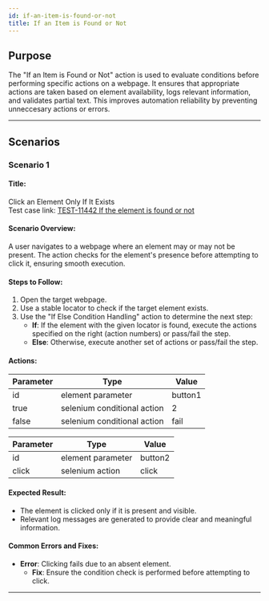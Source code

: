 ```yaml
---
id: if-an-item-is-found-or-not
title: If an Item is Found or Not
---
```


## Purpose
The "If an Item is Found or Not" action is used to evaluate conditions before performing specific actions on a webpage. It ensures that appropriate actions are taken based on element availability, logs relevant information, and validates partial text. This improves automation reliability by preventing unneccesary actions or errors.

---

## Scenarios

### Scenario 1

#### Title:
Click an Element Only If It Exists  
Test case link: [TEST-11442 If the element is found or not](https://qa.automationsolutionz.com/Home/ManageTestCases/Edit/TEST-11442/)

#### Scenario Overview:
A user navigates to a webpage where an element may or may not be present. The action checks for the element's presence before attempting to click it, ensuring smooth execution.

#### Steps to Follow:
1. Open the target webpage.
2. Use a stable locator to check if the target element exists.
3. Use the "If Else Condition Handling" action to determine the next step:
   - **If**: If the element with the given locator is found, execute the actions specified on the right (action numbers) or pass/fail the step.
   - **Else**: Otherwise, execute another set of actions or pass/fail the step.

#### Actions:

| Parameter      | Type                         | Value      |
|----------------|------------------------------|------------|
| id             | element parameter            | button1    |
| true           | selenium conditional action  | 2          |
| false          | selenium conditional action  | fail       |

| Parameter    | Type                | Value      |
|--------------|---------------------|------------|
| id           | element parameter   | button2    |
| click        | selenium action     | click      |

#### Expected Result:
- The element is clicked only if it is present and visible.
- Relevant log messages are generated to provide clear and meaningful information.

#### Common Errors and Fixes:
- **Error**: Clicking fails due to an absent element.
  - **Fix**: Ensure the condition check is performed before attempting to click.

---